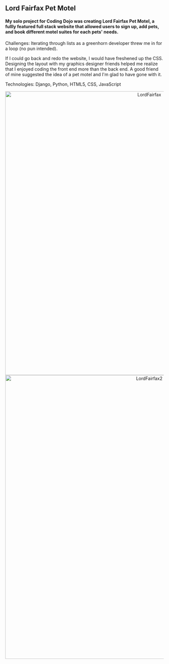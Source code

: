## Lord Fairfax Pet Motel

#### My solo project for Coding Dojo was creating Lord Fairfax Pet Motel, a fullly featured full stack website that allowed users to sign up, add pets, and book different motel suites for each pets' needs.

Challenges: Iterating through lists as a greenhorn developer threw me in for a loop (no pun intended). 

If I could go back and redo the website, I would have freshened up the CSS. Designing the layout with my graphics designer friends helped me realize that I enjoyed coding the front end more than the back end. A good friend of mine suggested the idea of a pet motel and I'm glad to have gone with it.

Technologies: Django, Python, HTML5, CSS, JavaScript

<p align="center">
    <img alt="LordFairfax" src="https://i.imgur.com/7Qhuof6.png" width="900" />
    <img alt="LordFairfax2" src="https://i.imgur.com/1QEfJe1.png" width="900" />
